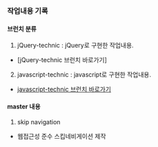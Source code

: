 ### 작업내용 기록

#### 브런치 분류
1. jQuery-technic : jQuery로 구현한 작업내용.
  - [jQuery-technic 브런치 바로가기]
2. javascript-technic : javascript로 구현한 작업내용.
  - [javascript-technic 브런치 바로가기](https://github.com/myeongwon/Workflow/tree/javascript-technic)

#### master 내용
1. skip navigation 
  - 웹접근성 준수 스킵네비게이션 제작
